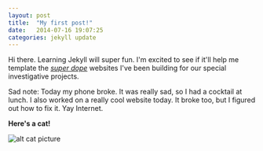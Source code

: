 ```yaml
---
layout: post
title:  "My first post!"
date:   2014-07-16 19:07:25
categories: jekyll update
---
```


Hi there. Learning Jekyll will super fun. I'm excited to see if it'll help me template the [*super dope*](http://apps.texastribune.org/hurting-for-work/) websites I've been building for our special investigative projects.

Sad note: Today my phone broke. It was really sad, so I had a cocktail at lunch. I also worked on a really cool website today. It broke too, but I figured out how to fix it. Yay Internet.

**Here's a cat!**

![alt cat picture](http://placekitten.com/500/500)